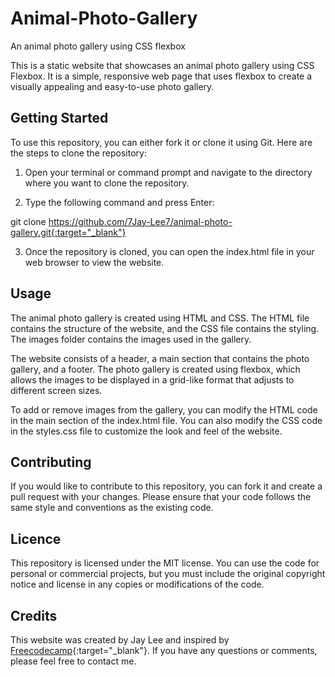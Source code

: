 # Animal-Photo-Gallery
An animal photo gallery using CSS flexbox

This is a static website that showcases an animal photo gallery using CSS Flexbox. It is a simple, responsive web page that uses flexbox to create a visually appealing and easy-to-use photo gallery.

## Getting Started

To use this repository, you can either fork it or clone it using Git. Here are the steps to clone the repository:

1. Open your terminal or command prompt and navigate to the directory where you want to clone the repository.

2. Type the following command and press Enter:

git clone https://github.com/7Jay-Lee7/animal-photo-gallery.git{:target="_blank"}

3. Once the repository is cloned, you can open the index.html file in your web browser to view the website.

## Usage

The animal photo gallery is created using HTML and CSS. The HTML file contains the structure of the website, and the CSS file contains the styling. The images folder contains the images used in the gallery.

The website consists of a header, a main section that contains the photo gallery, and a footer. The photo gallery is created using flexbox, which allows the images to be displayed in a grid-like format that adjusts to different screen sizes.

To add or remove images from the gallery, you can modify the HTML code in the main section of the index.html file. You can also modify the CSS code in the styles.css file to customize the look and feel of the website.

## Contributing

If you would like to contribute to this repository, you can fork it and create a pull request with your changes. Please ensure that your code follows the same style and conventions as the existing code.

## Licence

This repository is licensed under the MIT license. You can use the code for personal or commercial projects, but you must include the original copyright notice and license in any copies or modifications of the code.

## Credits

This website was created by Jay Lee and inspired by [Freecodecamp](https://www.freecodecamp.org/learn){:target="_blank"}. If you have any questions or comments, please feel free to contact me.
